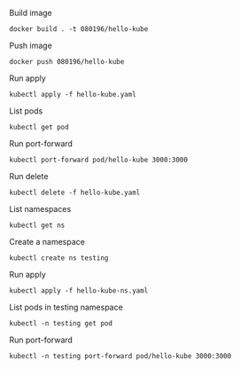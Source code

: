 Build image

```
docker build . -t 080196/hello-kube
```

Push image

```
docker push 080196/hello-kube
```

Run apply

```
kubectl apply -f hello-kube.yaml
```

List pods

```
kubectl get pod
```

Run port-forward

```
kubectl port-forward pod/hello-kube 3000:3000
```

Run delete

```
kubectl delete -f hello-kube.yaml
```

List namespaces

```
kubectl get ns
```

Create a namespace

```
kubectl create ns testing
```

Run apply

```
kubectl apply -f hello-kube-ns.yaml
```

List pods in testing namespace

```
kubectl -n testing get pod
```

Run port-forward

```
kubectl -n testing port-forward pod/hello-kube 3000:3000
```